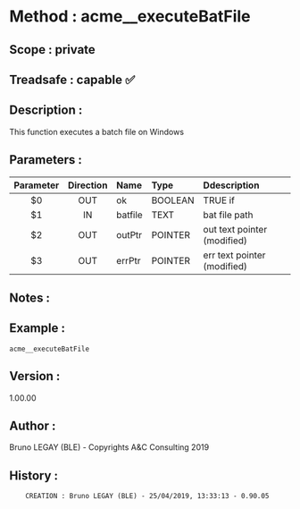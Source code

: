 ﻿# **Method :** acme__executeBatFile## **Scope :** private## **Treadsafe :** capable ✅ ## **Description :** This function executes a batch file on Windows## **Parameters :** | Parameter | Direction | Name | Type | Ddescription | |:----:|:----:|:----|:----|:----| | $0 | OUT | ok | BOOLEAN | TRUE if | | $1 | IN | batfile | TEXT | bat file path | | $2 | OUT | outPtr | POINTER | out text pointer (modified) | | $3 | OUT | errPtr | POINTER | err text pointer (modified) | ## **Notes :** ## **Example :** ```acme__executeBatFile```## **Version :** 1.00.00## **Author :** Bruno LEGAY (BLE) - Copyrights A&C Consulting 2019## **History :**          CREATION : Bruno LEGAY (BLE) - 25/04/2019, 13:33:13 - 0.90.05
